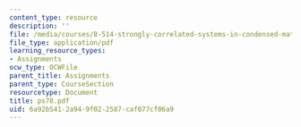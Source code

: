```yaml
---
content_type: resource
description: ''
file: /media/courses/8-514-strongly-correlated-systems-in-condensed-matter-physics-fall-2003/6a92b5412a949f022587caf077cf06a9_ps78.pdf
file_type: application/pdf
learning_resource_types:
- Assignments
ocw_type: OCWFile
parent_title: Assignments
parent_type: CourseSection
resourcetype: Document
title: ps78.pdf
uid: 6a92b541-2a94-9f02-2587-caf077cf06a9
---
```

